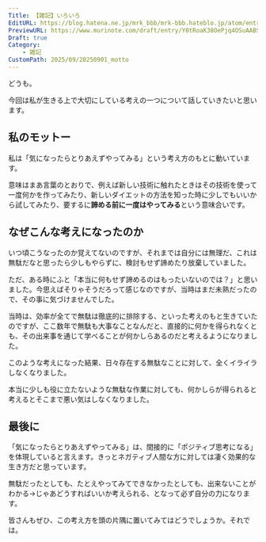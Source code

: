 ```yaml
---
Title: 【雑記】いろいろ
EditURL: https://blog.hatena.ne.jp/mrk_bbb/mrk-bbb.hateblo.jp/atom/entry/6802418398571598070
PreviewURL: https://www.murinote.com/draft/entry/Y0tRoaK38OePjq4OSuAABSKopo0
Draft: true
Category:
    - 雑記
CustomPath: 2025/09/20250901_motto
---
```


どうも。

今回は私が生きる上で大切にしている考えの一つについて話していきたいと思います。

## 私のモットー
私は「気になったらとりあえずやってみる」という考え方のもとに動いています。

意味はまあ言葉のとおりで、例えば新しい技術に触れたときはその技術を使って一度何かを作ってみたり、新しいダイエットの方法を知った時に少しでもいいから試してみたり、要するに**諦める前に一度はやってみる**という意味合いです。

## なぜこんな考えになったのか
いつ頃こうなったのか覚えてないのですが、それまでは自分には無理だ、これは無駄だなと思ったら少しもやらずに、検討もせず諦めたり放棄していました。

ただ、ある時にふと「本当に何もせず諦めるのはもったいないのでは？」と思いました。今思えばそりゃそうだろって感じなのですが、当時はまだ未熟だったので、その事に気づけませんでした。

当時は、効率が全てで無駄は徹底的に排除する、といった考えのもと生きていたのですが、ここ数年で無駄も大事なことなんだと、直接的に何かを得られなくとも、その出来事を通じて学べることが何かしらあるのだと考えるようになりました。

このような考えになった結果、日々存在する無駄なことに対して、全くイライラしなくなりました。

本当に少しも役に立たないような無駄な作業に対しても、何かしらが得られると考えるとそこまで悪い気はしなくなりました。


## 最後に
「気になったらとりあえずやってみる」は、間接的に「ポジティブ思考になる」を体現していると言えます。きっとネガティブ人間な方に対しては凄く効果的な生き方だと思っています。

無駄だったとしても、たとえやってみてできなかったとしても、出来ないことがわかる→じゃあどうすればいいか考えられる、となって必ず自分の力になります。

皆さんもぜひ、この考え方を頭の片隅に置いてみてはどうでしょうか。それでは。
